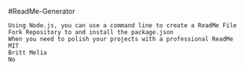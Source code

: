 #ReadMe-Generator

    Using Node.js, you can use a command line to create a ReadMe File
    Fork Repository to and install the package.json
    When you need to polish your projects with a professional ReadMe
    MIT
    Britt Melia
    No
    
   